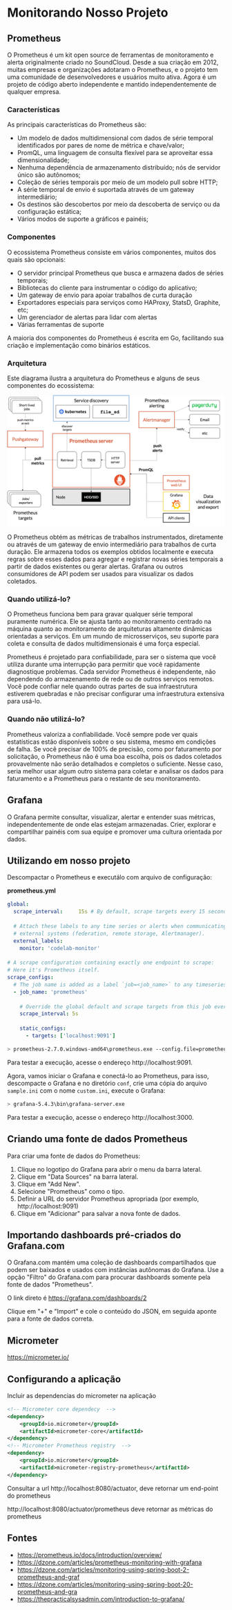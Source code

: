 # Monitorando Nosso Projeto

## Prometheus

O Prometheus é um kit open source de ferramentas de monitoramento e alerta originalmente criado no SoundCloud. Desde a sua criação em 2012, muitas empresas e organizações adotaram o Prometheus, e o projeto tem uma comunidade de desenvolvedores e usuários muito ativa. Agora é um projeto de código aberto independente e mantido independentemente de qualquer empresa.

### Características

As principais características do Prometheus são:

- Um modelo de dados multidimensional com dados de série temporal identificados por pares de nome de métrica e chave/valor;
- PromQL, uma linguagem de consulta flexível para se aproveitar essa dimensionalidade;
- Nenhuma dependência de armazenamento distribuído; nós de servidor único são autônomos;
- Coleção de séries temporais por meio de um modelo pull sobre HTTP;
- A série temporal de envio é suportada através de um gateway intermediário;
- Os destinos são descobertos por meio da descoberta de serviço ou da configuração estática;
- Vários modos de suporte a gráficos e painéis;

### Componentes

O ecossistema Prometheus consiste em vários componentes, muitos dos quais são opcionais:

- O servidor principal Prometheus que busca e armazena dados de séries temporais;
- Bibliotecas do cliente para instrumentar o código do aplicativo;
- Um gateway de envio para apoiar trabalhos de curta duração
- Exportadores especiais para serviços como HAProxy, StatsD, Graphite, etc;
- Um gerenciador de alertas para lidar com alertas
- Várias ferramentas de suporte

A maioria dos componentes do Prometheus é escrita em Go, facilitando sua criação e implementação como binários estáticos.

### Arquitetura

Este diagrama ilustra a arquitetura do Prometheus e alguns de seus componentes do ecossistema:

![Arquitetura Prometheus](../assets/06-prom-architecture.png)

O Prometheus obtém as métricas de trabalhos instrumentados, diretamente ou através de um gateway de envio intermediário para trabalhos de curta duração. Ele armazena todos os exemplos obtidos localmente e executa regras sobre esses dados para agregar e registrar novas séries temporais a partir de dados existentes ou gerar alertas. Grafana ou outros consumidores de API podem ser usados ​​para visualizar os dados coletados.

### Quando utilizá-lo?

O Prometheus funciona bem para gravar qualquer série temporal puramente numérica. Ele se ajusta tanto ao monitoramento centrado na máquina quanto ao monitoramento de arquiteturas altamente dinâmicas orientadas a serviços. Em um mundo de microsserviços, seu suporte para coleta e consulta de dados multidimensionais é uma força especial.

Prometheus é projetado para confiabilidade, para ser o sistema que você utiliza durante uma interrupção para permitir que você rapidamente diagnostique problemas. Cada servidor Prometheus é independente, não dependendo do armazenamento de rede ou de outros serviços remotos. Você pode confiar nele quando outras partes de sua infraestrutura estiverem quebradas e não precisar configurar uma infraestrutura extensiva para usá-lo.

### Quando não utilizá-lo?

Prometheus valoriza a confiabilidade. Você sempre pode ver quais estatísticas estão disponíveis sobre o seu sistema, mesmo em condições de falha. Se você precisar de 100% de precisão, como por faturamento por solicitação, o Prometheus não é uma boa escolha, pois os dados coletados provavelmente não serão detalhados e completos o suficiente. Nesse caso, seria melhor usar algum outro sistema para coletar e analisar os dados para faturamento e a Prometheus para o restante de seu monitoramento.

## Grafana

O Grafana permite consultar, visualizar, alertar e entender suas métricas, independentemente de onde elas estejam armazenadas. Crier, explorar e compartilhar painéis com sua equipe e promover uma cultura orientada por dados.

## Utilizando em nosso projeto

Descompactar o Prometheus e executálo com arquivo de configuração:

**prometheus.yml**

```yml
global:
  scrape_interval:     15s # By default, scrape targets every 15 seconds.

  # Attach these labels to any time series or alerts when communicating with
  # external systems (federation, remote storage, Alertmanager).
  external_labels:
    monitor: 'codelab-monitor'

# A scrape configuration containing exactly one endpoint to scrape:
# Here it's Prometheus itself.
scrape_configs:
  # The job name is added as a label `job=<job_name>` to any timeseries scraped from this config.
  - job_name: 'prometheus'

    # Override the global default and scrape targets from this job every 5 seconds.
    scrape_interval: 5s

    static_configs:
      - targets: ['localhost:9091']
```

```sh
> prometheus-2.7.0.windows-amd64\prometheus.exe --config.file=prometheus.yml --web.enable-admin-api --web.listen-address=:9091
```

Para testar a execução, acesse o endereço http://localhost:9091.

Agora, vamos iniciar o Grafana e conectá-lo ao Prometheus, para isso, descompacte o Grafana e no diretório `conf`, crie uma cópia do arquivo `sample.ini` com o nome `custom.ini`, execute o Grafana:

 ```sh
> grafana-5.4.3\bin\grafana-server.exe
 ```

Para testar a execução, acesse o endereço http://localhost:3000.

## Criando uma fonte de dados Prometheus

Para criar uma fonte de dados do Prometheus:

1. Clique no logotipo do Grafana para abrir o menu da barra lateral.
1. Clique em "Data Sources" na barra lateral.
1. Clique em "Add New".
1. Selecione "Prometheus" como o tipo.
1. Definir a URL do servidor Prometheus apropriada (por exemplo, http://localhost:9091)
1. Clique em "Adicionar" para salvar a nova fonte de dados.

## Importando dashboards pré-criados do Grafana.com

O Grafana.com mantém uma coleção de dashboards compartilhados que podem ser baixados e usados com instâncias autônomas do Grafana. Use a opção "Filtro" do Grafana.com para procurar dashboards somente pela fonte de dados "Prometheus".

O link direto é https://grafana.com/dashboards/2

Clique em "+" e "Import" e cole o conteúdo do JSON, em seguida aponte para a fonte de dados correta.

## Micrometer

https://micrometer.io/

## Configurando a aplicação

Incluir as dependencias do micrometer na aplicação
```xml
<!-- Micrometer core dependecy  -->
<dependency>
    <groupId>io.micrometer</groupId>
    <artifactId>micrometer-core</artifactId>
</dependency>
<!-- Micrometer Prometheus registry  -->
<dependency>
    <groupId>io.micrometer</groupId>
    <artifactId>micrometer-registry-prometheus</artifactId>
</dependency>
```

Consultar a url http://localhost:8080/actuator, deve retornar um end-point do prometheus

http://localhost:8080/actuator/prometheus deve retornar as métricas do prometheus



## Fontes
- https://prometheus.io/docs/introduction/overview/
- https://dzone.com/articles/prometheus-monitoring-with-grafana
- https://dzone.com/articles/monitoring-using-spring-boot-2-prometheus-and-graf
- https://dzone.com/articles/monitoring-using-spring-boot-20-prometheus-and-gra
- https://thepracticalsysadmin.com/introduction-to-grafana/
